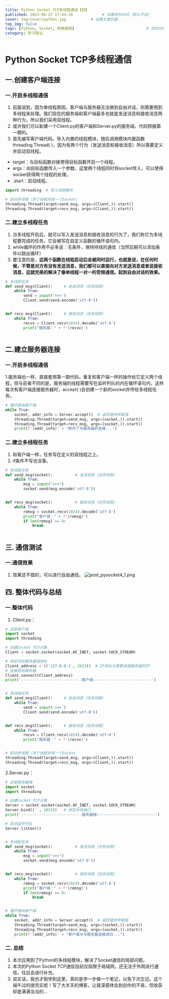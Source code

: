 ```yaml
---
title: Python Socket TCP多线程通信【四】
published: 2023-06-22 17:44:10             # 设置发布时间（默认不设）
cover: img/cover/python.jpg           # 设置文章封面
top_img: false
tags: [Python, Socket, 网络编程]                                # 添加分类
category: 学习笔记 
---
```




# Python Socket TCP多线程通信
##  一.创建客户端连接
### 一.开启多线程通信
1. 前面说到，因为单线程原因，客户端与服务器无法做到自由对话，则需要用到多线程来处理。我们现在的服务端和客户端最多也就是发送消息和接收消息两种行为，所以我们采用双线程。
2. 或许我们可以新建一个Client.py的客户端和Server.py的服务端，代码照搬第一期的。
3. 首先编写客户端代码。导入内置的线程模块，随后调用模块内置函数threading.Thread( )，因为有两个行为（发送消息和接收消息）所以需要定义并启动双线程。
 - target：与目标函数对接使得目标函数开启一个线程。
 - args：向目标函数传入一个参数。这里两个线程同时将socket传入，可以使得socket获得两个线程的处理。
 - .start：启动线程。

```python
import threading  # 导入线程模块
```

```python
# 启动多线程（多个线程共用一个Socket）
threading.Thread(target=send_msg, args=(Client,)).start()
threading.Thread(target=recv_msg, args=(Client,)).start()
```
### 二.建立多线程任务
1. 当多线程开启后，就可以写入发送消息和接收消息的行为了，我们称它为多线程要完成的任务，它会被写在自定义函数的循环语句内。
2. while循环的作用不必多说：无条件，保持持续的通信（当然后期可以添加条件以跳出循环）
3. 要注意的是，**这两个函数在线程启动后会被同时运行，也就是说，在任何时候，不管是对方有没有发送消息，我们都可以直接向对方发送消息或者说接收消息，这就完美的解决了像单线程一对一的受限通信。起到自由对话的效果。**

```python
# 多线程任务
def send_msg(Client):     # 发送消息（任务线程）
    while True:
        send = input('>>>')
        Client.send(send.encode('utf-8'))


def recv_msg(Client):     # 接收消息（任务线程）
    while True:
        recvv = Client.recv(1024).decode('utf-8')
        print("服务器：" + f'{recvv}')
        
```
## 二.建立服务器连接
### 一.开启多线程通信
1.服务端也一样，直接套用第一期代码，重复和客户端一样的操作给它定义两个线程，但与前者不同的是，服务端的线程需要写在监听列队的内在循环语句内，这样每次有客户端连接服务器时，accept( )会创建一个新的socket并传给多线程任务。

```python
# 循环接纳客户端
while True:
    socket, addr_info = Server.accept()  # 返回值传参赋值
    threading.Thread(target=send_msg, args=(socket,)).start()
    threading.Thread(target=recv_msg, args=(socket,)).start()
    print(f'{addr_info}' + "断开了与服务器的连接...")
```
### 二.建立多线程任务
1. 和客户端一样，任务写在定义的双线程之上。
2. if条件不写也没事。

```python
# 多线程任务
def send_msg(socket):          # 发送消息（任务线程）
    while True:
        msg = input(">>>")
        socket.send(msg.encode('utf-8'))


def recv_msg(socket):          # 接收消息（任务线程）
    while True:
        remsg = socket.recv(1024).decode('utf-8')
        print("客户端：" + f'{remsg}')
        if len(remsg) == 0:
            break
            
```

## 三. 通信测试
### 一.通信效果
1. 效果还不错的，可以进行自由通信。
![post_pysocket4_1.png](https://s2.loli.net/2024/02/02/sFcBoA7kbzmXTZD.png)

## 四. 整体代码与总结
### 一.整体代码
1. Client.py：

```python
# 这是客户端
import socket
import threading

# 创建Socket TCP对象
Client = socket.socket(socket.AF_INET, socket.SOCK_STREAM)

# 绑定目标服务器端地址
Client_address = (('127.0.0.1', 2023))  # IP地址为需要连接服务器的IP
# 连接目标服务器
Client.connect(Client_address)
print('---------------------------客户端--------------------------')


# 多线程任务
def send_msg(Client):     # 发送消息（任务线程）
    while True:
        send = input('>>>')
        Client.send(send.encode('utf-8'))


def recv_msg(Client):     # 接收消息（任务线程）
    while True:
        recvv = Client.recv(1024).decode('utf-8')
        print("服务器：" + f'{recvv}')


# 启动多线程（多个线程共用一个Socket
threading.Thread(target=send_msg, args=(Client,)).start()
threading.Thread(target=recv_msg, args=(Client,)).start()
```
2.Server.py：

```python
# 这是服务器端
import socket
import threading

# 创建Socket TCP对象
Server = socket.socket(socket.AF_INET, socket.SOCK_STREAM)
Server.bind(('', 2023))   # 绑定本地端口
print('---------------------------服务器端--------------------------')

# 启动监听列队
Server.listen(5)


# 多线程任务
def send_msg(socket):          # 发送消息（任务线程）
    while True:
        msg = input(">>>")
        socket.send(msg.encode('utf-8'))


def recv_msg(socket):          # 接收消息（任务线程）
    while True:
        remsg = socket.recv(1024).decode('utf-8')
        print("客户端：" + f'{remsg}')
        if len(remsg) == 0:
            break


# 循环接纳客户端
while True:
    socket, addr_info = Server.accept()  # 返回值传参赋值
    threading.Thread(target=send_msg, args=(socket,)).start()
    threading.Thread(target=recv_msg, args=(socket,)).start()
    print(f'{addr_info}' + "客户端与与服务器连接成功...")
```
### 二. 总结
1. 本次应用到了Python的多线程模块，解决了Socket通信的局部问题。
2. 本次的Python Socket TCP通信目前仅局限于局域网，还无法于外网进行通信，往后会进行补充。
3. 说实话，我也才刚学到这里，真的是学一步做一个笔记，以免下次忘记。这个端午过的很充实呢！写了大半天的博客，让我深感体会到创作的不易，但收获却是满满当当的...
